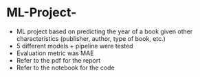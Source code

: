# ML-Project-
- ML project based on predicting the year of a book given other characteristics (publisher, author, type of book, etc.)
- 5 different models + pipeline were tested
- Evaluation metric was MAE
- Refer to the pdf for the report
- Refer to the notebook for the code
